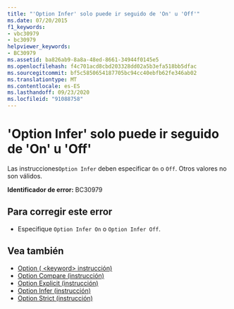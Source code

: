 ```yaml
---
title: "'Option Infer' solo puede ir seguido de 'On' u 'Off'"
ms.date: 07/20/2015
f1_keywords:
- vbc30979
- bc30979
helpviewer_keywords:
- BC30979
ms.assetid: ba826ab9-8a8a-48ed-8661-34944f0145e5
ms.openlocfilehash: f4c701acd8cbd203328dd02a5b3efa518bb5dfac
ms.sourcegitcommit: bf5c5850654187705bc94cc40ebfb62fe346ab02
ms.translationtype: MT
ms.contentlocale: es-ES
ms.lasthandoff: 09/23/2020
ms.locfileid: "91088758"
---
```

# <a name="option-infer-can-be-followed-only-by-on-or-off"></a>'Option Infer' solo puede ir seguido de 'On' u 'Off'

Las instrucciones`Option Infer` deben especificar `On` o `Off`. Otros valores no son válidos.  
  
 **Identificador de error:** BC30979  
  
## <a name="to-correct-this-error"></a>Para corregir este error  
  
- Especifique `Option Infer On` o `Option Infer Off`.  
  
## <a name="see-also"></a>Vea también

- [Option ( \<keyword> instrucción)](../language-reference/statements/option-keyword-statement.md)
- [Option Compare (instrucción)](../language-reference/statements/option-compare-statement.md)
- [Option Explicit (instrucción)](../language-reference/statements/option-explicit-statement.md)
- [Option Infer (instrucción)](../language-reference/statements/option-infer-statement.md)
- [Option Strict (instrucción)](../language-reference/statements/option-strict-statement.md)
